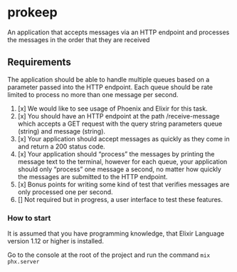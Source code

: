 # prokeep
An application that accepts messages via an HTTP endpoint and processes the messages in the order that they are received

## Requirements
The application should be able to handle multiple queues based on a parameter passed into the HTTP endpoint. Each queue should be rate limited to process no more than one message per second.

1. [x] We would like to see usage of Phoenix and Elixir for this task.
2. [x] You should have an HTTP endpoint at the path /receive-message which accepts a GET request with the query string parameters queue (string) and message (string).
3. [x] Your application should accept messages as quickly as they come in and return a 200 status code.
4. [x] Your application should “process” the messages by printing the message text to the terminal, however for each queue, your application should only “process” one message a second, no matter how quickly the messages are submitted to the HTTP endpoint.
5. [x] Bonus points for writing some kind of test that verifies messages are only processed one per second.
6. [] Not required but in progress, a user interface to test these features.

### How to start
It is assumed that you have programming knowledge, that Elixir Language version 1.12 or higher is installed.

Go to the console at the root of the project and run the command `mix phx.server`